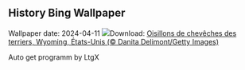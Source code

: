 ## History Bing Wallpaper
Wallpaper date: 2024-04-11
![](https://www.bing.com/th?id=OHR.OwlSiblings_FR-CA1744834969_UHD.jpg&w=1000)Download: [Oisillons de chevêches des terriers, Wyoming, États-Unis (© Danita Delimont/Getty Images)](https://www.bing.com/th?id=OHR.OwlSiblings_FR-CA1744834969_UHD.jpg)

Auto get programm by LtgX
